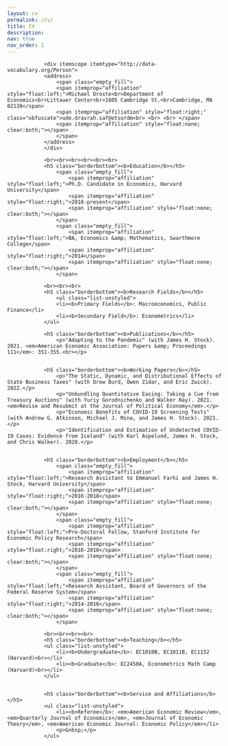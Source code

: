```yaml
---
layout: cv
permalink: /cv/
title: CV
description: 
nav: true
nav_order: 1
---
```


<div class="cv">
				
				<div itemscope itemtype="http://data-vocabulary.org/Person">
				<address>
					<span class="empty_fill">
					<span itemprop="affiliation" style="float:left;">Michael Droste<br>Department of Economics<br>Littauer Center<br>1805 Cambridge St.<br>Cambridge, MA 02138</span>
					<span itemprop="affiliation" style="float:right;" class="obfuscate">ude.dravrah.saf@etsordm<br> <br> <br> </span>
					<span itemprop="affiliation" style="float:none; clear:both;"></span>
					</span>
				</address>
				</div>
				
				<br><br><br><br><br><br>
				<h5 class="borderbottom"><b>Education</b></h5>
					<span class="empty_fill">
						<span itemprop="affiliation" style="float:left;">Ph.D. Candidate in Economics, Harvard University</span>
						<span itemprop="affiliation" style="float:right;">2018-present</span>
						<span itemprop="affiliation" style="float:none; clear:both;"></span>
					</span>
					<span class="empty_fill">
						<span itemprop="affiliation" style="float:left;">BA, Economics &amp; Mathematics, Swarthmore College</span>
						<span itemprop="affiliation" style="float:right;">2014</span>
						<span itemprop="affiliation" style="float:none; clear:both;"></span>
					</span>

				<br><br><br>
				<h5 class="borderbottom"><b>Research Fields</b></h5>
					<ul class="list-unstyled">
					<li><b>Primary Fields</b>: Macroeconomics, Public Finance</li>
					<li><b>Secondary Field</b>: Econometrics</li>
				</ul>

				<h5 class="borderbottom"><b>Publications</b></h5>
					<p>"Adapting to the Pandemic" (with James H. Stock). 2021. <em>American Economic Association: Papers &amp; Proceedings 111</em>: 351-355.<br></p>

				
				<h5 class="borderbottom"><b>Working Papers</b></h5>
					<p>"The Static, Dynamic, and Distributional Effects of State Business Taxes" (with Drew Burd, Owen Zidar, and Eric Zwick). 2022.</p>
					<p>"Unbundling Quantitative Easing: Taking a Cue from Treasury Auctions" (with Yuriy Gorodnichenko and Walker Ray). 2021. <em>Revise and Resubmit at the Journal of Political Economy</em>.</p>
					<p>"Economic Benefits of COVID-19 Screening Tests" (with Andrew G. Atkinson, Michael J. Mina, and James H. Stock). 2021.</p>
					<p>"Identification and Estimation of Undetected COVID-19 Cases: Evidence from Iceland" (with Karl Aspelund, James H. Stock, and Chris Walker). 2020.</p>

				
				<h5 class="borderbottom"><b>Employment</b></h5>
					<span class="empty_fill">
						<span itemprop="affiliation" style="float:left;">Research Assistant to Emmanuel Farhi and James H. Stock, Harvard University</span>
						<span itemprop="affiliation" style="float:right;">2016-2018</span>
						<span itemprop="affiliation" style="float:none; clear:both;"></span>
					</span>
					<span class="empty_fill">
						<span itemprop="affiliation" style="float:left;">Pre-Doctoral Fellow, Stanford Institute for Economic Policy Research</span>
						<span itemprop="affiliation" style="float:right;">2016-2018</span>
						<span itemprop="affiliation" style="float:none; clear:both;"></span>
					</span>
					<span class="empty_fill">
						<span itemprop="affiliation" style="float:left;">Research Assistant, Board of Governors of the Federal Reserve System</span>
						<span itemprop="affiliation" style="float:right;">2014-2016</span>
						<span itemprop="affiliation" style="float:none; clear:both;"></span>
					</span>
				
				<br><br><br><br>
				<h5 class="borderbottom"><b>Teaching</b></h5>
				<ul class="list-unstyled">
					<li><b>Undergraduate</b>: EC1010B, EC1011B, EC1152 (Harvard)<br></li>
					<li><b>Graduate</b>: EC2450A, Econometrics Math Camp (Harvard)<br></li>
				</ul>

				
				<h5 class="borderbottom"><b>Service and Affiliations</b></h5>
				<ul class="list-unstyled">
					<li><b>Referee</b>: <em>American Economic Review</em>, <em>Quarterly Journal of Economics</em>, <em>Journal of Economic Theory</em>, <em>American Economic Journal: Economic Policy</em></li>
					<p>&nbsp;</p>
				</ul>
				
</div>

